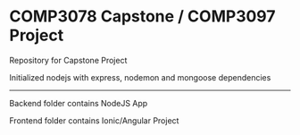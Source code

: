 # COMP3078 Capstone / COMP3097 Project
Repository for Capstone Project

Initialized nodejs with express, nodemon and mongoose dependencies

-----

Backend folder contains NodeJS App

Frontend folder contains Ionic/Angular Project
